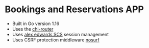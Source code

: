 # Bookings and Reservations APP

- Built in Go version 1.16
- Uses the [chi-router](https://github.com/go-chi/chi)
- Uses [alex edwards SCS](https://github.com/alexedwards/scs) session management
- Uses CSRF protection middleware [nosurf](https://github.com/justinas/nosurf)
